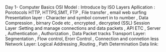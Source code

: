 Day 1- Computer Basics
OSI Model : Introduce by ISO 
Layers 
Apllication : Porotocols HTTP, HTTPS,SMT, FTP , File transfer , email web surfing
Presentation layer : Character and symbol convert in to number , Data Compression , birnary Code etc , encrypted , decrypted (SSL)
Session Layer :Setting and manage connections and data packets , API ETC , Server  , Authentication , Authorization , Data Packet tracks 
Transport Layer: Segmentation , Flow control, Erorr Control , Connection and connetion less
Network Layer: Logical Addressing ,Routing , Path Determination
Data link: 
